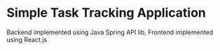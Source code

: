 # Simple Task Tracking Application
Backend implemented using Java Spring API lib, Frontend implemented using React.js